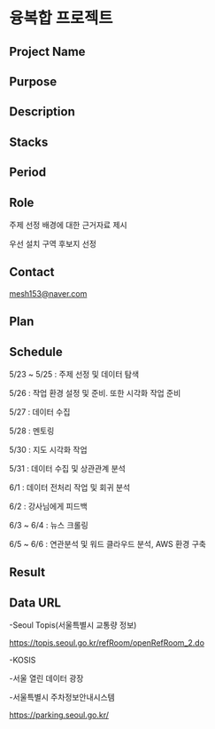 # 융복합 프로젝트


## Project Name

## Purpose

## Description

## Stacks

## Period

## Role

주제 선정 배경에 대한 근거자료 제시

우선 설치 구역 후보지 선정

## Contact

mesh153@naver.com

## Plan

## Schedule

5/23 ~ 5/25 : 주제 선정 및 데이터 탐색

5/26 : 작업 환경 설정 및 준비. 또한 시각화 작업 준비

5/27 : 데이터 수집

5/28 : 멘토링

5/30 : 지도 시각화 작업

5/31 : 데이터 수집 및 상관관계 분석

6/1 : 데이터 전처리 작업 및 회귀 분석 

6/2 : 강사님에게 피드백

6/3 ~ 6/4 : 뉴스 크롤링

6/5 ~ 6/6 : 연관분석 및 워드 클라우드 분석, AWS 환경 구축

## Result

## Data URL

-Seoul Topis(서울특별시 교통량 정보)

https://topis.seoul.go.kr/refRoom/openRefRoom_2.do

-KOSIS

-서울 열린 데이터 광장

-서울특별시 주차정보안내시스템

https://parking.seoul.go.kr/

